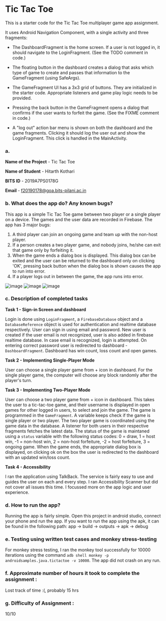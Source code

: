 # Tic Tac Toe

This is a starter code for the Tic Tac Toe multiplayer game app assignment.

It uses Android Navigation Component, with a single activity and three fragments:

- The DashboardFragment is the home screen. If a user is not logged in, it should navigate to the
  LoginFragment. (See the TODO comment in code.)

- The floating button in the dashboard creates a dialog that asks which type of game to create and
  passes that information to the GameFragment (using SafeArgs).

- The GameFragment UI has a 3x3 grid of buttons. They are initialized in the starter code.
  Appropriate listeners and game play logic needs to be provided.

- Pressing the back button in the GameFragment opens a dialog that confirms if the user wants to
  forfeit the game. (See the FIXME comment in code.)

- A "log out" action bar menu is shown on both the dashboard and the game fragments. Clicking it
  should log the user out and show the LoginFragment. This click is handled in the MainActivity.

### a.

**Name of the Project** - Tic Tac Toe

**Name of Student** - Hitarth Kothari

**BITS ID** - 2019A7PS0178G

**Email** - f20190178@goa.bits-pilani.ac.in

### b. What does the app do? Any known bugs?

This app is a simple Tic Tac Toe game between two player or a single player on a device. The games and the user data are recorded in Firebase.
The app has 3 major bugs:
1. A third player can join an ongoing game and team up with the non-host player.
2. If a person creates a two player game, and nobody joins, he/she can exit that game only by forfeiting it.
3. When the game ends a dialog box is displayed. This dialog box can be exited and the user can be returned to the dashboard only on clicking 'OK', pressing back button when the dialog box is shown causes the app to run into error.
4. If a player logs out in between the game, the app runs into error.

![image](https://user-images.githubusercontent.com/87115681/206524345-3d6bf221-86de-4a65-b417-473a0cc0b593.png)
![image](https://user-images.githubusercontent.com/87115681/206524103-f7159bd0-4600-4d9c-b7c7-7b8081577f2c.png)
![image](https://user-images.githubusercontent.com/87115681/206524405-381177a2-568e-493f-bb4c-a65a20289d69.png)

### c. Description of completed tasks

**Task 1 - Sign-in Screen and dashboard**

Login is done using `LoginFragment`, a `FirebaseDatabase` object and a `DatabaseReference` object is used for authentication and realtime database respectively. User can sign in using email and password. New user is created if the user email is not recognized, user is also added in firebase realtime database. In case email is recognized, login is attempted. On entering correct password user is redirected to dashboard - `DashboardFragment`. Dashboard has win count, loss count and open games.

**Task 2 - Implementing Single-Player Mode**

User can choose a single player game from + icon in dashboard. For the single player game, the computer will choose any block randomly after the player's turn.

**Task 3 - Implementing Two-Player Mode**

User can choose a two player game from + icon in dashboard. This takes the user to a tic-tac-toe game, and their username is displayed in open games for other logged in users, to select and join the game. The game is programmed in the `GameFragment`. A variable keeps check if the game is single player or two player. The two player game is coordinated using the game data in the database. A listener for both users in their respective fragments fetches the latest data. The status of the game is maintaned using a `status` variable with the following status codes: 0 = draw, 1 = host win, -1 = non-host win, 2 = non-host forfeiture, -2 = host forfeiture, 3 = ongoing game. When the game ends, the appropriate dialog box is displayed, on clicking ok on the box the user is redirected to the dashboard with an updated win/loss count.

**Task 4 - Accessibility**

I ran the application using TalkBack. The service is fairly easy to use and guides the user on each and every step. I ran Accessibility Scanner but did not cover all issues this time. I focussed more on the app logic and user experience.

### d. How to run the app?

Running the app is fairly simple. Open this project in android studio, connect your phone and run the app. If you want to run the app using the apk, it can be found in the following path: app -> build -> outputs -> apk -> debug

### e. Testing using written test cases and monkey stress-testing

For monkey stress testing, I ran the monkey tool successfully for 10000 iterations using the command `adb shell monkey -p androidsamples.java.tictactoe -v 10000`. The app did not crash on any run.

### f. Approximate number of hours it took to complete the assignment : 

Lost track of time :(, probably 15 hrs

### g. Difficulty of Assignment : 

10/10
